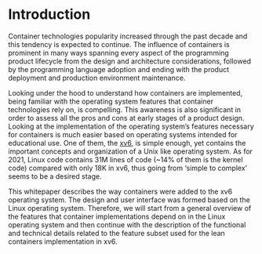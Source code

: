 Introduction
============

Container technologies popularity increased through the past decade and this tendency is expected to continue. The influence of containers is prominent in many ways spanning every aspect of the programming product lifecycle from the design and architecture considerations, followed by the programming language adoption and ending with the product deployment and production environment maintenance.

Looking under the hood to understand how containers are implemented, being familiar with the operating system features that container technologies rely on, is compelling. This awareness is also significant in order to assess all the pros and cons at early stages of a product design. Looking at the implementation of the operating system’s features necessary for containers is much easier based on operating systems intended for educational use. One of them, the [xv6](https://en.wikipedia.org/wiki/Xv6), is simple enough, yet contains the important concepts and organization of a Unix like operating system. As for 2021, Linux code contains 31M lines of code (\~14% of them is the kernel code) compared with only 18K in xv6, thus going from ‘simple to complex’ seems to be a desired stage.

This whitepaper describes the way containers were added to the xv6 operating system. The design and user interface was formed based on the Linux operating system. Therefore, we will start from a general overview of the features that container implementations depend on in the Linux operating system and then continue with the description of the functional and technical details related to the feature subset used for the lean containers implementation in xv6.
